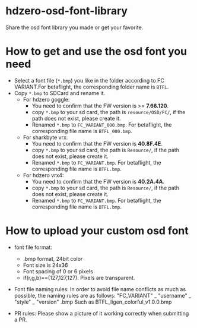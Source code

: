 # hdzero-osd-font-library

Share the osd font library you made or get your favorite.

# How to get and use the osd font you need

- Select a font file (`*.bmp`) you like in the folder according to FC VARIANT.For betaflight, the corresponding folder name is `BTFL`.
- Copy `*.bmp` to SDCard and rename it.
  - For hdzero goggle:
    - You need to confirm that the FW version is >= **7.66.120**.
    - copy `*.bmp` to your sd card, the path is `resource/OSD/FC/`, if the path does not exist, please create it.
    - Renamed `*.bmp` to `FC_VARIANT_000.bmp`. For betaflight, the corresponding file name is `BTFL_000.bmp`.
  - For sharkbyte vrx:
    - You need to confirm that the FW version is **40.8F.4E**.
    - copy `*.bmp` to your sd card, the path is `Resource/`, if the path does not exist, please create it.
    - Renamed `*.bmp` to `FC_VARIANT.bmp`. For betaflight, the corresponding file name is `BTFL.bmp`.
  - For hdzero vrx4:
    - You need to confirm that the FW version is **40.2A.4A**.
    - copy `*.bmp` to your sd card, the path is `Resource/`, if the path does not exist, please create it.
    - Renamed `*.bmp` to `FC_VARIANT.bmp`. For betaflight, the corresponding file name is `BTFL.bmp`.

# How to upload your custom osd font

- font file format:

  - .bmp format, 24bit color
  - Font size is 24x36
  - Font spacing of 0 or 6 pixels
  - if(r,g,b)==(127,127,127). Pixels are transparent.
- Font file naming rules:
  In order to avoid file name conflicts as much as possible, the naming rules are as follows:
  "FC_VARIANT" _ "username" _ "style" _ "version" .bmp
  Such as BTFL_ligen_colorful_v1.0.0.bmp
- PR rules:
  Please show a picture of it working correctly when submitting a PR.
